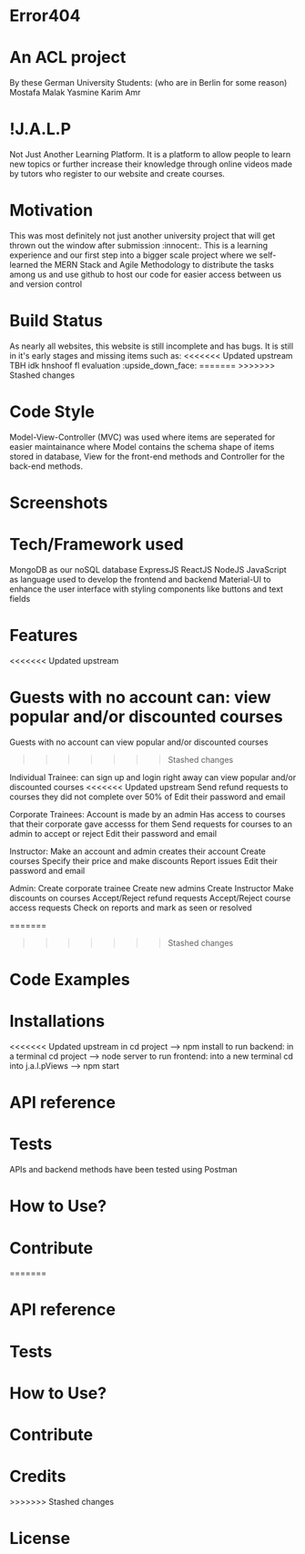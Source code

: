 # Error404
<h1>An ACL project</h1>

By these German University Students: (who are in Berlin for some reason)
Mostafa
Malak
Yasmine
Karim
Amr

<h1>!J.A.L.P</h1>
Not Just Another Learning Platform. 
It is a platform to allow people to learn new topics or further increase their knowledge through online videos made by tutors who register to our website and create courses.

<h1>Motivation</h1>
This was most definitely not just another university project that will get thrown out the window after submission :innocent:.
This is a learning experience and our first step into a bigger scale project where we self-learned the MERN Stack and Agile Methodology to distribute the tasks among us and use github to host our code for easier access between us and version control

<h1>Build Status</h1>
As nearly all websites, this website is still incomplete and has bugs. It is still in it's early stages and missing items such as:
<<<<<<< Updated upstream
TBH idk hnshoof fl evaluation 	:upside_down_face:
=======
>>>>>>> Stashed changes



<h1>Code Style</h1>
Model-View-Controller (MVC) was used where items are seperated for easier maintainance where Model contains the schema shape of items stored in database, View for the front-end methods and Controller for the back-end methods.

<h1>Screenshots</h1>
<h1>Tech/Framework used</h1>
MongoDB as our noSQL database 
ExpressJS
ReactJS
NodeJS
JavaScript as language used to develop the frontend and backend
Material-UI to enhance the user interface with styling components like buttons and text fields

<h1>Features</h1>
<<<<<<< Updated upstream

Guests with  no account can:
view popular and/or discounted courses
=======
Guests with  no account
can view popular and/or discounted courses
>>>>>>> Stashed changes

Individual Trainee:
can sign up and login right away
can view popular and/or discounted courses
<<<<<<< Updated upstream
Send refund requests to courses they did not complete over 50% of
Edit their password and email

Corporate Trainees:
Account is made by an admin
Has access to courses that their corporate gave accesss for them
Send requests for courses to an admin to accept or reject
Edit their password and email

Instructor:
Make an account and admin creates their account
Create courses 
Specify their price and make discounts
Report issues
Edit their password and email

Admin:
Create corporate trainee
Create new admins
Create Instructor
Make discounts on courses
Accept/Reject refund requests
Accept/Reject course access requests
Check on reports and mark as seen or resolved

=======
>>>>>>> Stashed changes
  
<h1>Code Examples</h1>

<h1>Installations</h1>
<<<<<<< Updated upstream
in cd project --> npm install
to run backend: in a terminal cd project --> node server
to run frontend: into a new terminal cd into j.a.l.pViews --> npm start

<h1>API reference</h1>
<h1>Tests</h1>
APIs and backend methods have been tested using Postman
<h1>How to Use?</h1>
<h1>Contribute</h1>
=======
<h1>API reference</h1>
<h1>Tests</h1>
<h1>How to Use?</h1>
<h1>Contribute</h1>
<h1>Credits</h1>
>>>>>>> Stashed changes
<h1>License</h1>












